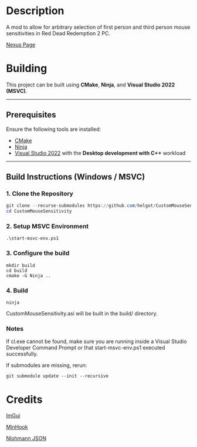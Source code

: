 # Description
A mod to allow for arbitrary selection of first person and third person mouse sensitivities in Red Dead Redemption 2 PC.

[Nexus Page](https://www.nexusmods.com/reddeadredemption2/mods/5463)

# Building

This project can be built using **CMake**, **Ninja**, and **Visual Studio 2022 (MSVC)**.

---

## Prerequisites

Ensure the following tools are installed:

- [CMake](https://cmake.org/download/)
- [Ninja](https://github.com/ninja-build/ninja/releases)
- [Visual Studio 2022](https://visualstudio.microsoft.com/) with the **Desktop development with C++** workload

---

## Build Instructions (Windows / MSVC)

### 1. Clone the Repository
```powershell
git clone --recurse-submodules https://github.com/helgot/CustomMouseSensitivity.git
cd CustomMouseSensitivity
```

### 2. Setup MSVC Environment
```
.\start-msvc-env.ps1
```

### 3. Configure the build
```
mkdir build
cd build
cmake -G Ninja ..
```
### 4. Build
```
ninja
```
CustomMouseSensitivity.asi will be built in the build/ directory.

### Notes
If cl.exe cannot be found, make sure you are running inside a Visual Studio Developer Command Prompt or that start-msvc-env.ps1 executed successfully.

If submodules are missing, rerun:
```
git submodule update --init --recursive
```

# Credits
[ImGui](https://github.com/ocornut/imgui)

[MinHook](https://github.com/TsudaKageyu/minhook)

[Nlohmann JSON](https://github.com/nlohmann/json)
